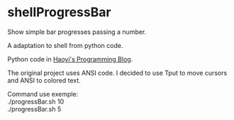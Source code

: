 # shellProgressBar
Show simple bar progresses passing a number.

A adaptation to shell from python code.

Python code in [Haoyi's Programming Blog](https://www.lihaoyi.com/post/BuildyourownCommandLinewithANSIescapecodes.html).

The original project uses ANSI code. I decided to use Tput to move cursors and ANSI to colored text.

Command use exemple:  
./progressBar.sh 10   
./progressBar.sh 5

